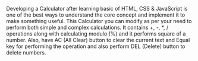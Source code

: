 Developing a Calculator after learning basic of HTML, CSS & JavaScript is one of the best
ways to understand the core concept and implement it to make something useful.
This Calculator you can modify as per your need to perform both simple and complex
calculations. It contains +, -, *, / operations along with calculating modulo (%) and
it performs square of a number. Also, have AC (All Clear) button to clear the current text
and Equal key for performing the operation and also perform DEL (Delete) button to delete numbers.
